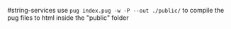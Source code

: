 #string-services
use `pug index.pug -w -P --out ./public/` to compile the pug files to html inside the "public" folder
